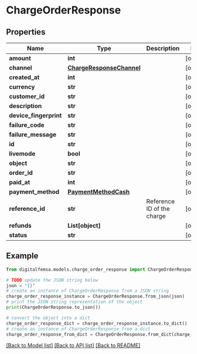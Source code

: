 # ChargeOrderResponse


## Properties

Name | Type | Description | Notes
------------ | ------------- | ------------- | -------------
**amount** | **int** |  | [optional] 
**channel** | [**ChargeResponseChannel**](ChargeResponseChannel.md) |  | [optional] 
**created_at** | **int** |  | [optional] 
**currency** | **str** |  | [optional] 
**customer_id** | **str** |  | [optional] 
**description** | **str** |  | [optional] 
**device_fingerprint** | **str** |  | [optional] 
**failure_code** | **str** |  | [optional] 
**failure_message** | **str** |  | [optional] 
**id** | **str** |  | [optional] 
**livemode** | **bool** |  | [optional] 
**object** | **str** |  | [optional] 
**order_id** | **str** |  | [optional] 
**paid_at** | **int** |  | [optional] 
**payment_method** | [**PaymentMethodCash**](PaymentMethodCash.md) |  | [optional] 
**reference_id** | **str** | Reference ID of the charge | [optional] 
**refunds** | **List[object]** |  | [optional] 
**status** | **str** |  | [optional] 

## Example

```python
from digitalfemsa.models.charge_order_response import ChargeOrderResponse

# TODO update the JSON string below
json = "{}"
# create an instance of ChargeOrderResponse from a JSON string
charge_order_response_instance = ChargeOrderResponse.from_json(json)
# print the JSON string representation of the object
print(ChargeOrderResponse.to_json())

# convert the object into a dict
charge_order_response_dict = charge_order_response_instance.to_dict()
# create an instance of ChargeOrderResponse from a dict
charge_order_response_from_dict = ChargeOrderResponse.from_dict(charge_order_response_dict)
```
[[Back to Model list]](../README.md#documentation-for-models) [[Back to API list]](../README.md#documentation-for-api-endpoints) [[Back to README]](../README.md)


